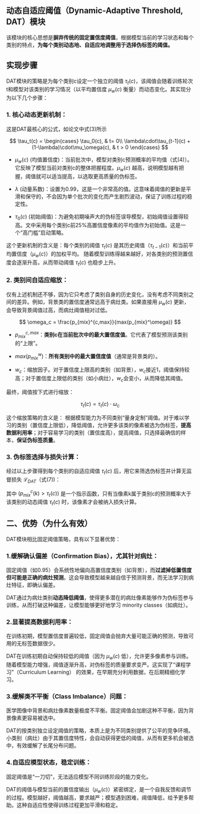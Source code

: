 ## 动态自适应阈值（Dynamic-Adaptive Threshold, DAT）模块
该模块的核心思想是**摒弃传统的固定置信度阈值**，根据模型当前的学习状态和每个类别的特点，<b>为每个类别动态地、自适应地调整用于选择伪标签的阈值。</b>

## 实现步骤
DAT模块的策略是为每个类别c设定一个独立的阈值 $\tau_t(c)$，该阈值会随着训练轮次t和模型对该类别的学习情况（以平均置信度 $\mu_w(c)$ 衡量）而动态变化。其实现分为以下几个步骤：

### 1. 核心动态更新机制：

这是DAT最核心的公式，如论文中式(3)所示

$$
\tau_t(c) = \begin{cases}
    \tau_0(c),  & t= 0\\
    \lambda\cdot\tau_{t-1}(c) + (1-\lambda)\cdot\mu_\omega(c), & t > 0
\end{cases}
$$

- $\mu_w(c)$ (均值置信度)：当前批次中，模型对类别c预测概率的平均值（式(4)）。它反映了模型当前对类别c的整体把握程度。$\mu_w(c)$ 越高，说明模型越有把握，阈值就可以适当提高，以选取更高质量的伪标签。

- $\lambda$ (动量系数)：设置为0.99，这是一个非常高的值。这意味着阈值的更新是平滑和保守的，不会因为单个批次的变化而产生剧烈波动，保证了训练过程的稳定性。

- $\tau_0(c)$ (初始阈值)：为避免初期噪声大的伪标签误导模型，初始阈值设置得较高。文中采用每个类别c前25%高置信度像素的平均值作为初始值。这是一个“高门槛”启动策略。

这个更新机制的含义是：每个类别的阈值 $\tau_t(c)$ 是其历史阈值（$\tau_{t-1}(c)$）和当前平均置信度（$\mu_w(c)$）的加权平均。 随着模型训练得越来越好，对各类别的预测置信度会逐渐升高，从而带动阈值 $\tau_t(c)$ 也稳步上升。

### 2. 类别间自适应缩放：

仅有上述机制还不够，因为它只考虑了类别自身的历史变化，没有考虑不同类别之间的差异。例如，背景类的置信度通常远高于病灶类。如果直接用 $\mu_w(c)$ 更新，会导致背景阈值过高，而病灶阈值相对过低。

$$
\omega_c = \frac{p_{mix}^{c,max}}{max(p_{mix}^\omega)}
$$

- $p^{c,max}_{mix}$：**类别c在当前批次中的最大置信度值**。它代表了模型预测该类别的“上限”。

- $max(p^{w}_{mix})$：**所有类别中的最大置信度值**（通常是背景类的）。

- $w_c$：缩放因子。对于置信度上限高的类别（如背景），$w_c$接近1，阈值保持较高；对于置信度上限低的类别（如小病灶），$w_c$会变小，从而降低其阈值。
  
最终，阈值按下式进行缩放：

$$
\tau_t(c) = \tau_t(c)\cdot\omega_c
$$

这个缩放策略的含义是： 根据模型能力为不同类别“量身定制”阈值。对于难以学习的类别（置信度上限低），降低阈值，允许更多该类的像素被选为伪标签，**提高数据利用率**；对于容易学习的类别（置信度高），提高阈值，只选择最确信的样本，**保证伪标签质量**。

### 3. 伪标签选择与损失计算：

经过以上步骤得到每个类别的自适应阈值 $\tau_t(c)$ 后，用它来筛选伪标签并计算无监督损失 $\mathcal{L}_{DAT}$（式(7))：

其中 $(p^{c}_{mix}(k)>\tau_t(c))$ 是一个指示函数，只有当像素k属于类别c的预测概率大于该类别的动态阈值 $\tau_t(c)$ 时，该像素才会被纳入损失计算。


## 二、优势（为什么有效）
DAT模块相比固定阈值策略，具有以下显著优势：

### 1.缓解确认偏差（Confirmation Bias），尤其针对病灶：

固定阈值（如0.95）会系统性地偏向高置信度类别（如背景），而**过滤掉低置信度但可能是正确的病灶预测**。这会导致模型越来越自信于预测背景，而无法学习到病灶特征，即确认偏差。

DAT通过为病灶类别**动态降低阈值**，使得更多潜在的病灶像素能够作为伪标签参与训练，从而打破这种偏差，让模型能够更好地学习 minority classes（如病灶）。

### 2.显著提高数据利用率：

在训练初期，模型置信度普遍较低，固定阈值会抛弃大量可能正确的预测，导致可用的无标签数据很少。

DAT在训练初期自动保持较低的阈值（因为 $\mu_w(c)$ 低），允许更多像素参与训练。随着模型能力增强，阈值逐渐升高，对伪标签的质量要求变严。这实现了“课程学习”（Curriculum Learning） 的效果，在早期充分利用数据，在后期精细化学习。

### 3.缓解类不平衡（Class Imbalance）问题：

医学图像中背景和病灶像素数量极度不平衡。固定阈值会加剧这种不平衡，因为背景像素更容易被选中。

DAT的按类别独立设定阈值的策略，本质上是为不同类别提供了公平的竞争环境。小类别（病灶）由于其置信度特性，会自动获得更低的阈值，从而有更多机会被选中，有效缓解了长尾分布问题。

### 4.自适应模型状态，稳定训练：

固定阈值是“一刀切”，无法适应模型不同训练阶段的能力变化。

DAT的阈值与模型当前的置信度输出（$\mu_w(c)$）紧密绑定，是一个自我反馈和调节的过程。模型越好，阈值越高，要求越严；模型遇到困难，阈值降低，给予更多帮助。这种自适应性使得训练过程更加平滑和稳定。